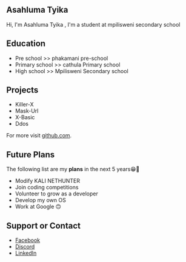 ## Asahluma Tyika

Hi, I'm Asahluma Tyika , I'm a student at mpilisweni secondary school 

## Education 
- Pre school >> phakamani pre-school 
- Primary school >> cathula Primary school 
- High school  >> Mpilisweni Secondary school

## Projects 
- Killer-X
- Mask-Url
- X-Basic
- Ddos

For more visit [github.com](https://github.com/Teekay-X).

## Future Plans

The following  list are my **plans** in the next 5 years😁🤫
- Modify KALI NETHUNTER
- Join coding competitions 
- Volunteer to grow as a developer 
- Develop my own OS 
- Work at Google 🙃


## Support or Contact
- [Facebook](#)
- [Discord](#)
- [LinkedIn](#)
